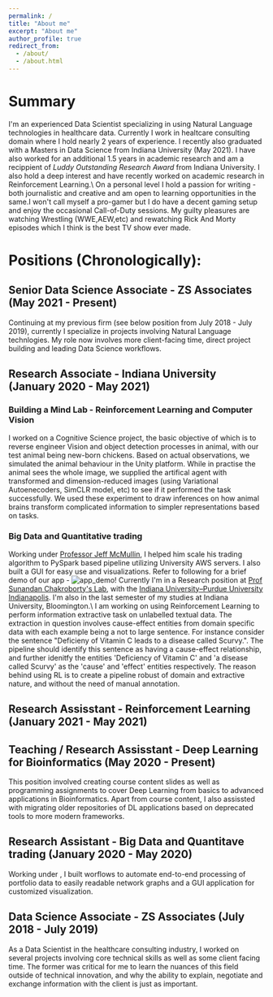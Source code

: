 ```yaml
---
permalink: /
title: "About me"
excerpt: "About me"
author_profile: true
redirect_from: 
  - /about/
  - /about.html
---
```

# Summary
I'm an experienced Data Scientist specializing in using Natural Language technologies in healthcare data. Currently I work in healtcare consulting domain where I hold nearly 2 years of experience. I recently also graduated with a Masters in Data Science from Indiana University (May 2021). I have also worked for an additional 1.5 years in academic research and am a recippient of *Luddy Outstanding Research Award* from Indiana University. I also hold a deep interest and have recently worked on academic research in Reinforcement Learning.\\
On a personal level I hold a passion for writing - both journalistic and creative and am open to learning opportunities in the same.I won't call myself a pro-gamer but I do have a decent gaming setup and enjoy the occasional Call-of-Duty sessions. My guilty pleasures are watching Wrestling (WWE,AEW,etc) and rewatching Rick And Morty episodes which I think is the best TV show ever made.


# Positions (Chronologically):

## Senior Data Science Associate - ZS Associates (May 2021 - Present)
Continuing at my previous firm (see below position from July 2018 - July 2019), currently I specialize in projects involving Natural Language technlogies. My role now involves more client-facing time, direct project building and leading Data Science workflows.

##  Research Associate - Indiana University (January 2020 - May 2021)
### Building a Mind Lab - Reinforcement Learning and Computer Vision
I worked on a Cognitive Science project, the basic objective of which is to reverse engineer Vision and object detection processes in animal, with our test animal being new-born chickens. Based on actual observations, we simulated the animal behaviour in the Unity platform. While in practise the animal sees the whole image, we supplied the artifical agent with transformed and dimension-reduced images (using Variational Autoenecoders, SimCLR model, etc) to see if it performed the task successfully. We used these experiment to draw inferences on how animal brains transform complicated information to simpler representations based on tasks.
### Big Data and Quantitative trading 
Working under [Professor Jeff McMullin](https://kelley.iu.edu/faculty-research/faculty-directory/profile.cshtml?id=JEMCMULL), I helped him scale his trading algorithm to PySpark based pipeline utilizing University AWS servers. I also built a GUI for easy use and visualizations. Refer to following for a brief demo of our app - 
![app_demo!](/assets/images/network_App_demo.jpg)
Currently I'm in a Research position at [Prof Sunandan Chakroborty's Lab](https://sunchak.pages.iu.edu/causal/index.html), with the [Indiana University–Purdue University Indianapolis](https://www.iupui.edu/). I'm also in the last semester of my studies at Indiana University, Bloomington.\\
I am working on using Reinforcement Learning to perform information extractive task on unlabelled textual data. The extraction in question involves cause-effect entities from domain specific data with each example being a not to large sentence. For instance consider the sentence "Deficieny of Vitamin C leads to a disease called Scurvy.". The pipeline should identify this sentence as having a cause-effect relationship, and further idenitfy the entities 'Deficiency of Vitamin C' and 'a disease called Scurvy' as the 'cause' and 'effect' entities respectively. The reason behind using RL is to create a pipeline robust of domain and extractive nature, and without the need of manual annotation. 

## Research Assisstant - Reinforcement Learning (January 2021 - May 2021)


## Teaching / Research Assisstant - Deep Learning for Bioinformatics (May 2020 - Present)
This position involved creating course content slides as well as programming assignments to cover Deep Learning from basics to advanced applications in Bioinformatics. Apart from course content, I also assissted with migrating older repositories of DL applications based on deprecated tools to more modern frameworks.

## Research Assistant - Big Data and Quantitave trading (January 2020 - May 2020)
Working under , I built worflows to automate end-to-end processing of portfolio data to easily readable network graphs and a GUI application for customized visualization.

## Data Science Associate - ZS Associates (July 2018 - July 2019)
As a Data Scientist in the healthcare consulting industry, I worked on several projects involving core technical skills as well as some client facing time. The former was critical for me to learn the nuances of this field outside of technical innovation, and why the ability to explain, negotiate and exchange information with the client is just as important.




